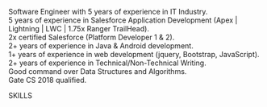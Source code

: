 Software Engineer with 5 years of experience in IT Industry.<br />
5 years of experience in Salesforce Application Development (Apex | Lightning | LWC | 1.75x Ranger TrailHead).<br />
2x certified Salesforce (Platform Developer 1 & 2).<br />
2+ years of experience in Java & Android development.<br />
1+ years of experience in web development (jquery, Bootstrap, JavaScript).<br />
2+ years of experience in Technical/Non-Technical Writing.<br />
Good command over Data Structures and Algorithms.<br />
Gate CS 2018 qualified.


SKILLS


